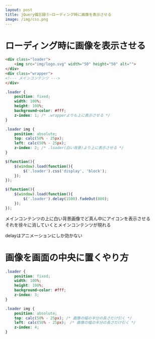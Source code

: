 ```yaml
---
layout: post
title: jQuery備忘録⑤~ローディング時に画像を表示させる
image: /img/css.png
---
```


# ローディング時に画像を表示させる

```html
<div class="loader">
    <img src="img/logo.svg" width="50" height="50" alt="">
</div>
<div class="wrapper">
<!--- メインコンテンツ --->
</div>
```

```css
.loader {
    position: fixed;
    width: 100%;
    height: 100%;
    background-color: #fff;
    z-index: 1; /* .wrapperよりも上に表示させる */
}

.loader img {
    position: absolute;
    top: calc(50% - 25px);
    left: calc(50% - 25px);
    z-index: 2; /* .loader(白い背景)より上に表示させる */
}
```

```javascript
$(function(){
    $(window).load(function(){
        $('.loader').css('display', 'block');
    });
});

$(function(){
    $(window).load(function(){
    	$('.loader').delay(1500).fadeOut(800);
    });
});
```

メインコンテンツの上に白い背景画像でど真ん中にアイコンを表示させる   
それを徐々に消していくとメインコンテンツが現れる   

delayはアニメーションにしか効かない   


# 画像を画面の中央に置くやり方

```css
.loader {
    position: fixed;
    width: 100%;
    height: 100%;
    background-color: #fff;
    z-index: 3;
}

.loader img {
    position: absolute;
    top: calc(50% - 25px); /* 画像の幅の半分の長さだけ引く */
    left: calc(50% - 25px);　/* 画像の幅の半分の長さだけ引く */
    z-index: 4;
}
```


